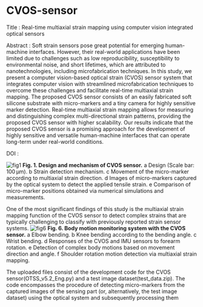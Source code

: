 # CVOS-sensor
Title : Real-time multiaxial strain mapping using computer vision integrated optical sensors

Abstract : 
Soft strain sensors pose great potential for emerging human-machine interfaces. However, their real-world applications have been limited due to challenges such as low reproducibility, susceptibility to environmental noise, and short lifetimes, which are attributed to nanotechnologies, including microfabrication techniques. In this study, we present a computer vision-based optical strain (CVOS) sensor system that integrates computer vision with streamlined microfabrication techniques to overcome these challenges and facilitate real-time multiaxial strain mapping. The proposed CVOS sensor consists of an easily fabricated soft silicone substrate with micro-markers and a tiny camera for highly sensitive marker detection. Real-time multiaxial strain mapping allows for measuring and distinguishing complex multi-directional strain patterns, providing the proposed CVOS sensor with higher scalability. Our results indicate that the proposed CVOS sensor is a promising approach for the development of highly sensitive and versatile human-machine interfaces that can operate long-term under real-world conditions.

DOI : 

![fig1](https://github.com/HongSungUk/CVOS-sensor/assets/26831528/e06c19a4-ac4b-4fba-af2b-2cb0104ef3a5)
**Fig. 1. Design and mechanism of CVOS sensor.** a Design (Scale bar: 100 µm). b Strain detection mechanism. c Movement of the micro-marker according to multiaxial strain direction. d Images of micro-markers captured by the optical system to detect the applied tensile strain. e Comparison of micro-marker positions obtained via numerical simulations and measurements.

One of the most significant findings of this study is the multiaxial strain mapping function of the CVOS sensor to detect complex strains that are typically challenging to classify with previously reported strain sensor systems.
![fig6](https://github.com/HongSungUk/CVOS-sensor/assets/26831528/dc457b36-6127-4404-a500-026fe3be50d3)
**Fig. 6. Body motion monitoring system with the CVOS sensor.** a Elbow bending. b Knee bending according to the bending angle. c Wrist bending. d Responses of the CVOS and IMU sensors to forearm rotation. e Detection of complex body motions based on movement direction and angle. f Shoulder rotation motion detection via multiaxial strain mapping.

The uploaded files consist of the development code for the CVOS sensor(OTSS_v5.2_Eng.py) and a test image dataset(test_data.zip). The code encompasses the procedure of detecting micro-markers from the captured images of the sensing part (or, alternatively, the test image dataset) using the optical system and subsequently processing them
